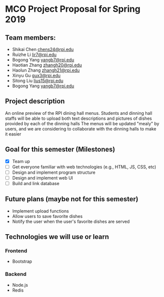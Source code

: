 # MCO Project Proposal for Spring 2019

## Team members:
+ Shikai Chen chens24@rpi.edu
+ Ruizhe Li lir7@rpi.edu
+ Bogong Yang yangb7@rpi.edu
+ Haotian Zhang zhangh20@rpi.edu
+ Haolun Zhang zhangh21@rpi.edu
+ Xinyu Gu gux3@rpi.edu
+ Sitong Liu lius15@rpi.edu
+ Bogong Yang yangb7@rpi.edu


## Project description
An online preview of the RPI dining hall menus.
Students and dinning hall staffs will be able to upload both text descriptions and pictures of dishes provided by each of the dinning halls
The menus will be updated "mealy" by users, and we are considering to collaborate with the dinning halls to make it easier

## Goal for this semester (Milestones)
- [x] Team up
- [ ] Get everyone familiar with web technologies (e.g., HTML, JS, CSS, etc)
- [ ] Design and implement program structure
- [ ] Design and implement web UI
- [ ] Build and link database

## Future plans (maybe not for this semester)
- Implement upload functions
- Allow users to save favorite dishes
- Notify the user when the user's favorite dishes are served

## Technologies we will use or learn
### Frontend
+ Bootstrap

### Backend
+ Node.js
+ Redis
